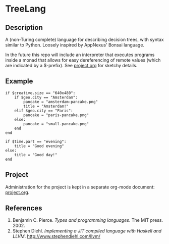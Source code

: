 # TreeLang

## Description

A (non-Turing complete) language for describing decision trees, with syntax
similar to Python. Loosely inspired by AppNexus' Bonsai language.

In the future this repo will include an interpreter that executes programs
inside a monad that allows for easy dereferencing of remote values (which are
indicated by a $-prefix). See [project.org](docs/project.org) for sketchy details.

## Example

```
if $creative.size == "640x480":
    if $geo.city == "Amsterdam":
        pancake = "amsterdam-pancake.png"
        title = "Amsterdam!"
    elif $geo.city == "Paris":
        pancake = "paris-pancake.png"
    else:
        pancake = "small-pancake.png"
    end
end

if $time.part == "evening":
    title = "Good evening"
else:
    title = "Good day!"
end
```

## Project

Administration for the project is kept in a separate org-mode document:
[project.org](docs/project.org).

## References

1. Benjamin C. Pierce. *Types and programming languages*. The MIT press. 2002.
2. Stephen Diehl. *Implementing a JIT compiled language with Haskell and
   LLVM*. http://www.stephendiehl.com/llvm/
